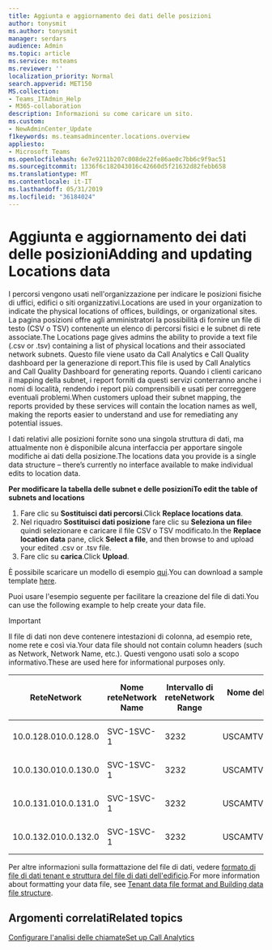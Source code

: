 ```yaml
---
title: Aggiunta e aggiornamento dei dati delle posizioni
author: tonysmit
ms.author: tonysmit
manager: serdars
audience: Admin
ms.topic: article
ms.service: msteams
ms.reviewer: ''
localization_priority: Normal
search.appverid: MET150
MS.collection:
- Teams_ITAdmin_Help
- M365-collaboration
description: Informazioni su come caricare un sito.
ms.custom:
- NewAdminCenter_Update
f1keywords: ms.teamsadmincenter.locations.overview
appliesto:
- Microsoft Teams
ms.openlocfilehash: 6e7e9211b207c008de22fe86ae0c7bb6c9f9ac51
ms.sourcegitcommit: 1336f6c182043016c42660d5f21632d82febb658
ms.translationtype: MT
ms.contentlocale: it-IT
ms.lasthandoff: 05/31/2019
ms.locfileid: "36184024"
---
```

<a name="adding-and-updating-locations-data"></a><span data-ttu-id="d612c-103">Aggiunta e aggiornamento dei dati delle posizioni</span><span class="sxs-lookup"><span data-stu-id="d612c-103">Adding and updating Locations data</span></span>
============================

<span data-ttu-id="d612c-104">I percorsi vengono usati nell'organizzazione per indicare le posizioni fisiche di uffici, edifici o siti organizzativi.</span><span class="sxs-lookup"><span data-stu-id="d612c-104">Locations are used in your organization to indicate the physical locations of offices, buildings, or organizational sites.</span></span> <span data-ttu-id="d612c-105">La pagina posizioni offre agli amministratori la possibilità di fornire un file di testo (CSV o TSV) contenente un elenco di percorsi fisici e le subnet di rete associate.</span><span class="sxs-lookup"><span data-stu-id="d612c-105">The Locations page gives admins the ability to provide a text file (.csv or .tsv) containing a list of physical locations and their associated network subnets.</span></span> <span data-ttu-id="d612c-106">Questo file viene usato da Call Analytics e Call Quality dashboard per la generazione di report.</span><span class="sxs-lookup"><span data-stu-id="d612c-106">This file is used by Call Analytics and Call Quality Dashboard for generating reports.</span></span> <span data-ttu-id="d612c-107">Quando i clienti caricano il mapping della subnet, i report forniti da questi servizi conterranno anche i nomi di località, rendendo i report più comprensibili e usati per correggere eventuali problemi.</span><span class="sxs-lookup"><span data-stu-id="d612c-107">When customers upload their subnet mapping, the reports provided by these services will contain the location names as well, making the reports easier to understand and use for remediating any potential issues.</span></span>

<span data-ttu-id="d612c-108">I dati relativi alle posizioni fornite sono una singola struttura di dati, ma attualmente non è disponibile alcuna interfaccia per apportare singole modifiche ai dati della posizione.</span><span class="sxs-lookup"><span data-stu-id="d612c-108">The locations data you provide is a single data structure – there’s currently no interface available to make individual edits to location data.</span></span> 

<span data-ttu-id="d612c-109">**Per modificare la tabella delle subnet e delle posizioni**</span><span class="sxs-lookup"><span data-stu-id="d612c-109">**To edit the table of subnets and locations**</span></span>

1. <span data-ttu-id="d612c-110">Fare clic su **Sostituisci dati percorsi**.</span><span class="sxs-lookup"><span data-stu-id="d612c-110">Click **Replace locations data**.</span></span>
2. <span data-ttu-id="d612c-111">Nel riquadro **Sostituisci dati posizione** fare clic su **Seleziona un file**e quindi selezionare e caricare il file CSV o TSV modificato.</span><span class="sxs-lookup"><span data-stu-id="d612c-111">In the **Replace location data** pane, click **Select a file**, and then browse to and upload your edited .csv or .tsv file.</span></span> 
3. <span data-ttu-id="d612c-112">Fare clic su **carica**.</span><span class="sxs-lookup"><span data-stu-id="d612c-112">Click **Upload**.</span></span> 


<span data-ttu-id="d612c-113">È possibile scaricare un modello di esempio [qui](https://github.com/MicrosoftDocs/OfficeDocs-SkypeForBusiness/blob/live/Teams/downloads/locations-template.zip?raw=true).</span><span class="sxs-lookup"><span data-stu-id="d612c-113">You can download a sample template [here](https://github.com/MicrosoftDocs/OfficeDocs-SkypeForBusiness/blob/live/Teams/downloads/locations-template.zip?raw=true).</span></span>

<span data-ttu-id="d612c-114">Puoi usare l'esempio seguente per facilitare la creazione del file di dati.</span><span class="sxs-lookup"><span data-stu-id="d612c-114">You can use the following example to help create your data file.</span></span> 

> [!IMPORTANT]
> <span data-ttu-id="d612c-115">Il file di dati non deve contenere intestazioni di colonna, ad esempio rete, nome rete e così via.</span><span class="sxs-lookup"><span data-stu-id="d612c-115">Your data file should not contain column headers (such as Network, Network Name, etc.).</span></span> <span data-ttu-id="d612c-116">Questi vengono usati solo a scopo informativo.</span><span class="sxs-lookup"><span data-stu-id="d612c-116">These are used here for informational purposes only.</span></span> </br>

|<span data-ttu-id="d612c-117">Rete</span><span class="sxs-lookup"><span data-stu-id="d612c-117">Network</span></span>|<span data-ttu-id="d612c-118">Nome rete</span><span class="sxs-lookup"><span data-stu-id="d612c-118">Network Name</span></span>|<span data-ttu-id="d612c-119">Intervallo di rete</span><span class="sxs-lookup"><span data-stu-id="d612c-119">Network Range</span></span>|<span data-ttu-id="d612c-120">Nome dell'edificio</span><span class="sxs-lookup"><span data-stu-id="d612c-120">Building Name</span></span>|<span data-ttu-id="d612c-121">Tipo di proprietà</span><span class="sxs-lookup"><span data-stu-id="d612c-121">Ownership Type</span></span>|<span data-ttu-id="d612c-122">Tipo di edificio</span><span class="sxs-lookup"><span data-stu-id="d612c-122">Building Type</span></span>|<span data-ttu-id="d612c-123">Tipo di Office Building</span><span class="sxs-lookup"><span data-stu-id="d612c-123">Building Office Type</span></span>|<span data-ttu-id="d612c-124">Città</span><span class="sxs-lookup"><span data-stu-id="d612c-124">City</span></span>|<span data-ttu-id="d612c-125">CAP</span><span class="sxs-lookup"><span data-stu-id="d612c-125">Zip Code</span></span>|<span data-ttu-id="d612c-126">Paese</span><span class="sxs-lookup"><span data-stu-id="d612c-126">Country</span></span>|<span data-ttu-id="d612c-127">Stato</span><span class="sxs-lookup"><span data-stu-id="d612c-127">State</span></span>|<span data-ttu-id="d612c-128">Area geografica</span><span class="sxs-lookup"><span data-stu-id="d612c-128">Region</span></span>|<span data-ttu-id="d612c-129">All'interno di Corp</span><span class="sxs-lookup"><span data-stu-id="d612c-129">Inside Corp</span></span>|<span data-ttu-id="d612c-130">Route Express</span><span class="sxs-lookup"><span data-stu-id="d612c-130">Express Route</span></span>|
|-|-|-|-|-|-|-|-|-|-|-|-|-|-|
|<span data-ttu-id="d612c-131">10.0.128.0</span><span class="sxs-lookup"><span data-stu-id="d612c-131">10.0.128.0</span></span> |<span data-ttu-id="d612c-132">SVC-1</span><span class="sxs-lookup"><span data-stu-id="d612c-132">SVC-1</span></span>|<span data-ttu-id="d612c-133">32</span><span class="sxs-lookup"><span data-stu-id="d612c-133">32</span></span>|<span data-ttu-id="d612c-134">USCAMTV001</span><span class="sxs-lookup"><span data-stu-id="d612c-134">USCAMTV001</span></span>|<span data-ttu-id="d612c-135">Contoso leased ri&F</span><span class="sxs-lookup"><span data-stu-id="d612c-135">Contoso Leased RE&F</span></span>|<span data-ttu-id="d612c-136">Ufficio</span><span class="sxs-lookup"><span data-stu-id="d612c-136">Office</span></span>|<span data-ttu-id="d612c-137">RI&F</span><span class="sxs-lookup"><span data-stu-id="d612c-137">RE&F</span></span>|<span data-ttu-id="d612c-138">Visualizzazione Mountain</span><span class="sxs-lookup"><span data-stu-id="d612c-138">Mountain View</span></span>|<span data-ttu-id="d612c-139">94043</span><span class="sxs-lookup"><span data-stu-id="d612c-139">94043</span></span>|<span data-ttu-id="d612c-140">NOI</span><span class="sxs-lookup"><span data-stu-id="d612c-140">US</span></span>|<span data-ttu-id="d612c-141">CA</span><span class="sxs-lookup"><span data-stu-id="d612c-141">CA</span></span>|<span data-ttu-id="d612c-142">NOI</span><span class="sxs-lookup"><span data-stu-id="d612c-142">US</span></span>|<span data-ttu-id="d612c-143">1</span><span class="sxs-lookup"><span data-stu-id="d612c-143">1</span></span>|<span data-ttu-id="d612c-144">1</span><span class="sxs-lookup"><span data-stu-id="d612c-144">1</span></span>|
|<span data-ttu-id="d612c-145">10.0.130.0</span><span class="sxs-lookup"><span data-stu-id="d612c-145">10.0.130.0</span></span> |<span data-ttu-id="d612c-146">SVC-1</span><span class="sxs-lookup"><span data-stu-id="d612c-146">SVC-1</span></span>|<span data-ttu-id="d612c-147">32</span><span class="sxs-lookup"><span data-stu-id="d612c-147">32</span></span>|<span data-ttu-id="d612c-148">USCAMTV001</span><span class="sxs-lookup"><span data-stu-id="d612c-148">USCAMTV001</span></span>|<span data-ttu-id="d612c-149">Contoso leased ri&F</span><span class="sxs-lookup"><span data-stu-id="d612c-149">Contoso Leased RE&F</span></span>|<span data-ttu-id="d612c-150">Ufficio</span><span class="sxs-lookup"><span data-stu-id="d612c-150">Office</span></span>|<span data-ttu-id="d612c-151">RI&F</span><span class="sxs-lookup"><span data-stu-id="d612c-151">RE&F</span></span>|<span data-ttu-id="d612c-152">Visualizzazione Mountain</span><span class="sxs-lookup"><span data-stu-id="d612c-152">Mountain View</span></span>|<span data-ttu-id="d612c-153">94043</span><span class="sxs-lookup"><span data-stu-id="d612c-153">94043</span></span>|<span data-ttu-id="d612c-154">NOI</span><span class="sxs-lookup"><span data-stu-id="d612c-154">US</span></span>|<span data-ttu-id="d612c-155">CA</span><span class="sxs-lookup"><span data-stu-id="d612c-155">CA</span></span>|<span data-ttu-id="d612c-156">NOI</span><span class="sxs-lookup"><span data-stu-id="d612c-156">US</span></span>|<span data-ttu-id="d612c-157">1</span><span class="sxs-lookup"><span data-stu-id="d612c-157">1</span></span>|<span data-ttu-id="d612c-158">1</span><span class="sxs-lookup"><span data-stu-id="d612c-158">1</span></span>|
|<span data-ttu-id="d612c-159">10.0.131.0</span><span class="sxs-lookup"><span data-stu-id="d612c-159">10.0.131.0</span></span> |<span data-ttu-id="d612c-160">SVC-1</span><span class="sxs-lookup"><span data-stu-id="d612c-160">SVC-1</span></span>|<span data-ttu-id="d612c-161">32</span><span class="sxs-lookup"><span data-stu-id="d612c-161">32</span></span>|<span data-ttu-id="d612c-162">USCAMTV001</span><span class="sxs-lookup"><span data-stu-id="d612c-162">USCAMTV001</span></span>|<span data-ttu-id="d612c-163">Contoso leased ri&F</span><span class="sxs-lookup"><span data-stu-id="d612c-163">Contoso Leased RE&F</span></span>|<span data-ttu-id="d612c-164">Ufficio</span><span class="sxs-lookup"><span data-stu-id="d612c-164">Office</span></span>|<span data-ttu-id="d612c-165">RI&F</span><span class="sxs-lookup"><span data-stu-id="d612c-165">RE&F</span></span>|<span data-ttu-id="d612c-166">Visualizzazione Mountain</span><span class="sxs-lookup"><span data-stu-id="d612c-166">Mountain View</span></span>|<span data-ttu-id="d612c-167">94043</span><span class="sxs-lookup"><span data-stu-id="d612c-167">94043</span></span>|<span data-ttu-id="d612c-168">NOI</span><span class="sxs-lookup"><span data-stu-id="d612c-168">US</span></span>|<span data-ttu-id="d612c-169">CA</span><span class="sxs-lookup"><span data-stu-id="d612c-169">CA</span></span>|<span data-ttu-id="d612c-170">NOI</span><span class="sxs-lookup"><span data-stu-id="d612c-170">US</span></span>|<span data-ttu-id="d612c-171">1</span><span class="sxs-lookup"><span data-stu-id="d612c-171">1</span></span>|<span data-ttu-id="d612c-172">1</span><span class="sxs-lookup"><span data-stu-id="d612c-172">1</span></span>|
|<span data-ttu-id="d612c-173">10.0.132.0</span><span class="sxs-lookup"><span data-stu-id="d612c-173">10.0.132.0</span></span> |<span data-ttu-id="d612c-174">SVC-1</span><span class="sxs-lookup"><span data-stu-id="d612c-174">SVC-1</span></span>|<span data-ttu-id="d612c-175">32</span><span class="sxs-lookup"><span data-stu-id="d612c-175">32</span></span>|<span data-ttu-id="d612c-176">USCAMTV001</span><span class="sxs-lookup"><span data-stu-id="d612c-176">USCAMTV001</span></span>|<span data-ttu-id="d612c-177">Contoso leased ri&F</span><span class="sxs-lookup"><span data-stu-id="d612c-177">Contoso Leased RE&F</span></span>|<span data-ttu-id="d612c-178">Ufficio</span><span class="sxs-lookup"><span data-stu-id="d612c-178">Office</span></span>|<span data-ttu-id="d612c-179">RI&F</span><span class="sxs-lookup"><span data-stu-id="d612c-179">RE&F</span></span>|<span data-ttu-id="d612c-180">Visualizzazione Mountain</span><span class="sxs-lookup"><span data-stu-id="d612c-180">Mountain View</span></span>|<span data-ttu-id="d612c-181">94043</span><span class="sxs-lookup"><span data-stu-id="d612c-181">94043</span></span>|<span data-ttu-id="d612c-182">NOI</span><span class="sxs-lookup"><span data-stu-id="d612c-182">US</span></span>|<span data-ttu-id="d612c-183">CA</span><span class="sxs-lookup"><span data-stu-id="d612c-183">CA</span></span>|<span data-ttu-id="d612c-184">NOI</span><span class="sxs-lookup"><span data-stu-id="d612c-184">US</span></span>|<span data-ttu-id="d612c-185">1</span><span class="sxs-lookup"><span data-stu-id="d612c-185">1</span></span>|<span data-ttu-id="d612c-186">1</span><span class="sxs-lookup"><span data-stu-id="d612c-186">1</span></span>|


<span data-ttu-id="d612c-187">Per altre informazioni sulla formattazione del file di dati, vedere [formato di file di dati tenant e struttura del file di dati dell'edificio](turning-on-and-using-call-quality-dashboard.md#tenant-data-file-format-and-structure).</span><span class="sxs-lookup"><span data-stu-id="d612c-187">For more information about formatting your data file, see [Tenant data file format and Building data file structure](turning-on-and-using-call-quality-dashboard.md#tenant-data-file-format-and-structure).</span></span>


## <a name="related-topics"></a><span data-ttu-id="d612c-188">Argomenti correlati</span><span class="sxs-lookup"><span data-stu-id="d612c-188">Related topics</span></span>

[<span data-ttu-id="d612c-189">Configurare l'analisi delle chiamate</span><span class="sxs-lookup"><span data-stu-id="d612c-189">Set up Call Analytics</span></span>](set-up-call-analytics.md)
